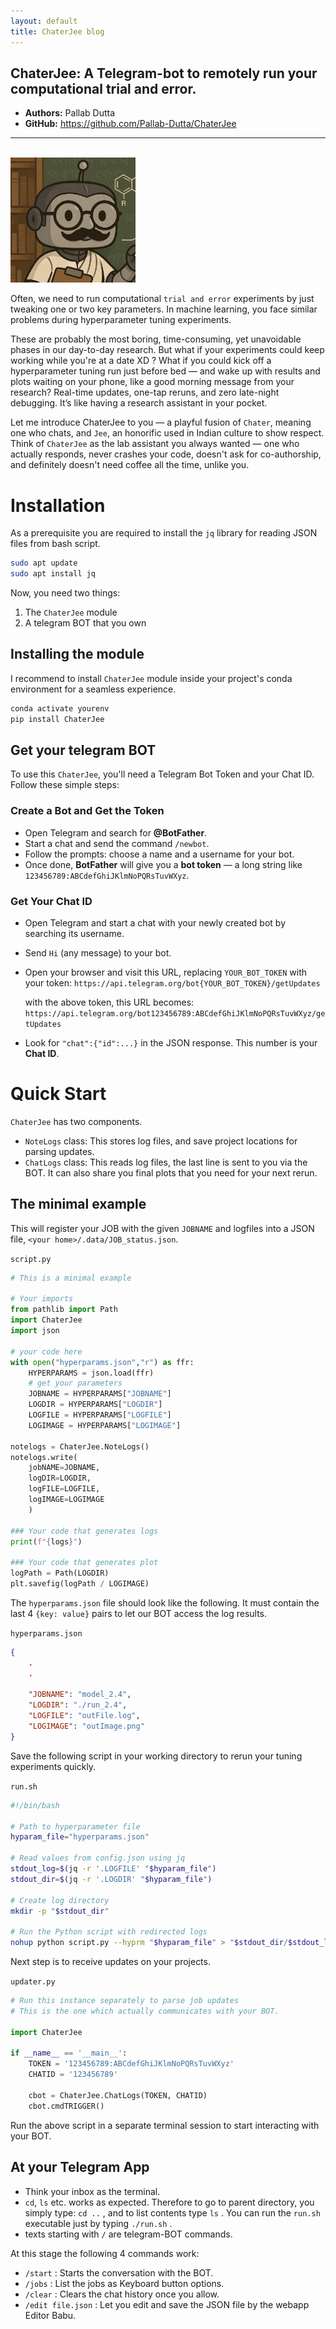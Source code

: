 ```yaml
---
layout: default
title: ChaterJee blog
---
```


## ChaterJee: A Telegram-bot to remotely run your computational trial and error.

- **Authors:** Pallab Dutta
- **GitHub:** https://github.com/Pallab-Dutta/ChaterJee

---

<br>

<img src="https://github.com/Pallab-Dutta/ChaterJee/raw/main/ChaterJee/ProfilePhoto.png" alt="ChaterJee" width="200"/>

Often, we need to run computational `trial and error` experiments by just tweaking one or two key parameters. In machine learning, you face similar problems during hyperparameter tuning experiments. 

These are probably the most boring, time-consuming, yet unavoidable phases in our day-to-day research. But what if your experiments could keep working while you're at a date XD ? What if you could kick off a hyperparameter tuning run just before bed — and wake up with results and plots waiting on your phone, like a good morning message from your research? Real-time updates, one-tap reruns, and zero late-night debugging. It’s like having a research assistant in your pocket.

Let me introduce ChaterJee to you — a playful fusion of `Chater`, meaning one who chats, and `Jee`, an honorific used in Indian culture to show respect. Think of `ChaterJee` as the lab assistant you always wanted — one who actually responds, never crashes your code, doesn't ask for co-authorship, and definitely doesn't need coffee all the time, unlike you.

# Installation
As a prerequisite you are required to install the `jq` library for reading JSON files from bash script. 
```bash
sudo apt update
sudo apt install jq
```

Now, you need two things:
 1. The `ChaterJee` module
 2. A telegram BOT that you own

## Installing the module
I recommend to install `ChaterJee` module inside your project's conda environment for a seamless experience. 
```bash
conda activate yourenv
pip install ChaterJee
```

## Get your telegram BOT
To use this `ChaterJee`, you'll need a Telegram Bot Token and your Chat ID. Follow these simple steps:

### Create a Bot and Get the Token
- Open Telegram and search for **@BotFather**.
- Start a chat and send the command `/newbot`.
- Follow the prompts: choose a name and a username for your bot.
- Once done, **BotFather** will give you a **bot token** — a long string like `123456789:ABCdefGhiJKlmNoPQRsTuvWXyz`.

### Get Your Chat ID
- Open Telegram and start a chat with your newly created bot by searching its username.
- Send `Hi` (any message) to your bot.
- Open your browser and visit this URL, replacing `YOUR_BOT_TOKEN` with your token:
`
https://api.telegram.org/bot{YOUR_BOT_TOKEN}/getUpdates
`

    with the above token, this URL becomes:
`
https://api.telegram.org/bot123456789:ABCdefGhiJKlmNoPQRsTuvWXyz/getUpdates
`
- Look for `"chat":{"id":...}` in the JSON response. This number is your **Chat ID**.


# Quick Start
`ChaterJee` has two components. 
 - `NoteLogs` class: This stores log files, and save project locations for parsing updates.
 - `ChatLogs` class: This reads log files, the last line is sent to you via the BOT. It can also share you final plots that you need for your next rerun.

## The minimal example
This will register your JOB with the given `JOBNAME` and logfiles into a JSON file, `<your home>/.data/JOB_status.json`.

`script.py`
```python
# This is a minimal example

# Your imports
from pathlib import Path
import ChaterJee
import json

# your code here
with open("hyperparams.json","r") as ffr:
    HYPERPARAMS = json.load(ffr)
    # get your parameters
    JOBNAME = HYPERPARAMS["JOBNAME"]
    LOGDIR = HYPERPARAMS["LOGDIR"]
    LOGFILE = HYPERPARAMS["LOGFILE"]
    LOGIMAGE = HYPERPARAMS["LOGIMAGE"]

notelogs = ChaterJee.NoteLogs()
notelogs.write(
    jobNAME=JOBNAME,
    logDIR=LOGDIR,
    logFILE=LOGFILE,
    logIMAGE=LOGIMAGE
    )

### Your code that generates logs
print(f"{logs}")

### Your code that generates plot
logPath = Path(LOGDIR)
plt.savefig(logPath / LOGIMAGE)
```

The `hyperparams.json` file should look like the following. It must contain the last 4 `{key: value}` pairs to let our BOT access the log results.

`hyperparams.json`
```json
{
    .
    .

    "JOBNAME": "model_2.4",
    "LOGDIR": "./run_2.4",
    "LOGFILE": "outFile.log",
    "LOGIMAGE": "outImage.png"
}
```
Save the following script in your working directory to rerun your tuning experiments quickly. 

`run.sh`
```bash
#!/bin/bash

# Path to hyperparameter file
hyparam_file="hyperparams.json"

# Read values from config.json using jq
stdout_log=$(jq -r '.LOGFILE' "$hyparam_file")
stdout_dir=$(jq -r '.LOGDIR' "$hyparam_file")

# Create log directory
mkdir -p "$stdout_dir"

# Run the Python script with redirected logs
nohup python script.py --hyprm "$hyparam_file" > "$stdout_dir/$stdout_log" 2> "$stdout_dir/error.log" &
```

Next step is to receive updates on your projects. 

`updater.py`
```python
# Run this instance separately to parse job updates
# This is the one which actually communicates with your BOT.

import ChaterJee

if __name__ == '__main__':
    TOKEN = '123456789:ABCdefGhiJKlmNoPQRsTuvWXyz'
    CHATID = '123456789'

    cbot = ChaterJee.ChatLogs(TOKEN, CHATID)
    cbot.cmdTRIGGER()
```
Run the above script in a separate terminal session to start interacting with your BOT.

## At your Telegram App
- Think your inbox as the terminal.
- `cd`, `ls` etc. works as expected. Therefore to go to parent directory, you simply type: `cd ..` , and to list contents type `ls` . You can run the `run.sh` executable just by typing `./run.sh` .
- texts starting with `/` are telegram-BOT commands.

At this stage the following 4 commands work:
- `/start` : Starts the conversation with the BOT.
- `/jobs` : List the jobs as Keyboard button options.
- `/clear` : Clears the chat history once you allow.
- `/edit file.json` : Let you edit and save the JSON file by the webapp Editor Babu. 

